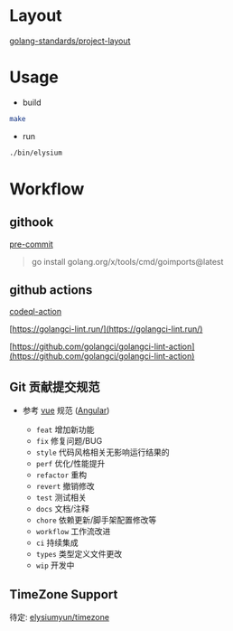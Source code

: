 # Layout
[golang-standards/project-layout](https://github.com/golang-standards/project-layout/blob/master/README_zh.md)

# Usage

- build

```bash
make
```

- run

```bash
./bin/elysium
```
# Workflow

## githook
[pre-commit](https://pre-commit.com/)

> go install golang.org/x/tools/cmd/goimports@latest

## github actions
[codeql-action](https://github.com/github/codeql-action)

[https://golangci-lint.run/](https://golangci-lint.run/)

[https://github.com/golangci/golangci-lint-action](https://github.com/golangci/golangci-lint-action)

## Git 贡献提交规范

- 参考 [vue](https://github.com/vuejs/vue/blob/dev/.github/COMMIT_CONVENTION.md) 规范 ([Angular](https://github.com/conventional-changelog/conventional-changelog/tree/master/packages/conventional-changelog-angular))

  - `feat` 增加新功能
  - `fix` 修复问题/BUG
  - `style` 代码风格相关无影响运行结果的
  - `perf` 优化/性能提升
  - `refactor` 重构
  - `revert` 撤销修改
  - `test` 测试相关
  - `docs` 文档/注释
  - `chore` 依赖更新/脚手架配置修改等
  - `workflow` 工作流改进
  - `ci` 持续集成
  - `types` 类型定义文件更改
  - `wip` 开发中

## TimeZone Support
待定: [elysiumyun/timezone](https://github.com/elysiumyun/timezone.git)
